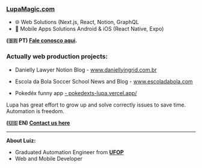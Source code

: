 ### <a href='https://lupamagic.com'>LupaMagic.com</a>

- 🌐 Web Solutions (Next.js, React, Notion, GraphQL
- 📱 Mobile Apps Solutions Android & iOS (React Native, Expo)

**(🇧🇷 PT)  <a href='https://api.whatsapp.com/send?phone=5531975530383'>Fale conosco aqui</a>.**


### Actually web production projects:

- Danielly Lawyer Notion Blog  - <a href='https://www.daniellyingrid.com.br'>
www.daniellyingrid.com.br
</a>


- Escola da Bola Soccer School News and Blog - <a href='https://www.daniellyingrid.com.br'>
www.escoladabola.com
</a>


- Pokedéx funny app <a href='https://pokedexts-lupa.vercel.app/'> - 
pokedexts-lupa.vercel.app/
</a>

Lupa has great effort to grow up and solve correctly issues to save time. Automation is freedom.

**(🇺🇸 EN) <a href='https://api.whatsapp.com/send?phone=5531975530383'>Contact us here</a>**

----------------------------------------------------------------------------------------------
**About Luiz:**

 - Graduated Automation Engineer from <a href='https://ufop.br'>**UFOP**</a>
 - Web and Mobile Developer
